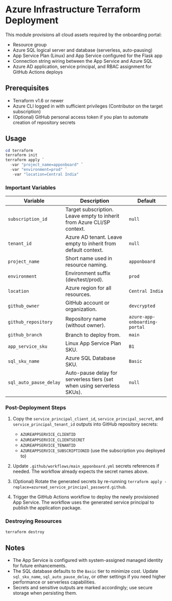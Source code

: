 # Azure Infrastructure Terraform Deployment

This module provisions all cloud assets required by the onboarding portal:

- Resource group
- Azure SQL logical server and database (serverless, auto-pausing)
- App Service Plan (Linux) and App Service configured for the Flask app
- Connection string wiring between the App Service and Azure SQL
- Azure AD application, service principal, and RBAC assignment for GitHub Actions deploys

## Prerequisites

- Terraform v1.6 or newer
- Azure CLI logged in with sufficient privileges (Contributor on the target subscription)
- (Optional) GitHub personal access token if you plan to automate creation of repository secrets

## Usage

```powershell
cd terraform
terraform init
terraform apply `
  -var "project_name=apponboard" `
  -var "environment=prod" `
   -var "location=Central India"
```

### Important Variables

| Variable | Description | Default |
| --- | --- | --- |
| `subscription_id` | Target subscription. Leave empty to inherit from Azure CLI/SP context. | `null` |
| `tenant_id` | Azure AD tenant. Leave empty to inherit from default context. | `null` |
| `project_name` | Short name used in resource naming. | `apponboard` |
| `environment` | Environment suffix (dev/test/prod). | `prod` |
| `location` | Azure region for all resources. | `Central India` |
| `github_owner` | GitHub account or organization. | `devcrypted` |
| `github_repository` | Repository name (without owner). | `azure-app-onboarding-portal` |
| `github_branch` | Branch to deploy from. | `main` |
| `app_service_sku` | Linux App Service Plan SKU. | `B1` |
| `sql_sku_name` | Azure SQL Database SKU. | `Basic` |
| `sql_auto_pause_delay` | Auto-pause delay for serverless tiers (set when using serverless SKUs). | `null` |

### Post-Deployment Steps

1. Copy the `service_principal_client_id`, `service_principal_secret`, and `service_principal_tenant_id`
   outputs into GitHub repository secrets:

   - `AZUREAPPSERVICE_CLIENTID`
   - `AZUREAPPSERVICE_CLIENTSECRET`
   - `AZUREAPPSERVICE_TENANTID`
   - `AZUREAPPSERVICE_SUBSCRIPTIONID` (use the subscription you deployed to)

2. Update `.github/workflows/main_apponboard.yml` secrets references if needed. The workflow already
   expects the secret names above.

3. (Optional) Rotate the generated secrets by re-running `terraform apply -replace=azuread_service_principal_password.github`.

4. Trigger the GitHub Actions workflow to deploy the newly provisioned App Service. The workflow
   uses the generated service principal to publish the application package.

### Destroying Resources

```powershell
terraform destroy
```

## Notes

- The App Service is configured with system-assigned managed identity for future enhancements.
- The SQL database defaults to the `Basic` tier to minimize cost. Update `sql_sku_name`,
  `sql_auto_pause_delay`, or other settings if you need higher performance or serverless capabilities.
- Secrets and sensitive outputs are marked accordingly; use secure storage when persisting them.
